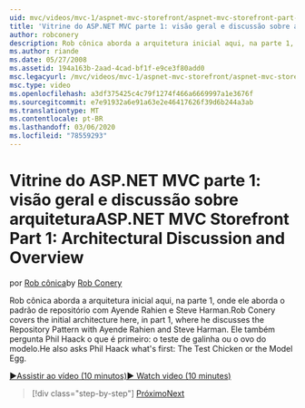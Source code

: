 ```yaml
---
uid: mvc/videos/mvc-1/aspnet-mvc-storefront/aspnet-mvc-storefront-part-1-architectural-discussion-and-overview
title: 'Vitrine do ASP.NET MVC parte 1: visão geral e discussão sobre arquitetura | Microsoft Docs'
author: robconery
description: Rob cônica aborda a arquitetura inicial aqui, na parte 1, onde ele aborda o padrão de repositório com Ayende Rahien e Steve Harman. Ele também pergunta Phil...
ms.author: riande
ms.date: 05/27/2008
ms.assetid: 194a163b-2aad-4cad-bf1f-e9ce3f80add0
msc.legacyurl: /mvc/videos/mvc-1/aspnet-mvc-storefront/aspnet-mvc-storefront-part-1-architectural-discussion-and-overview
msc.type: video
ms.openlocfilehash: a3df375425c4c79f1274f466a6669997a1e3676f
ms.sourcegitcommit: e7e91932a6e91a63e2e46417626f39d6b244a3ab
ms.translationtype: MT
ms.contentlocale: pt-BR
ms.lasthandoff: 03/06/2020
ms.locfileid: "78559293"
---
```

# <a name="aspnet-mvc-storefront-part-1-architectural-discussion-and-overview"></a><span data-ttu-id="5370a-104">Vitrine do ASP.NET MVC parte 1: visão geral e discussão sobre arquitetura</span><span class="sxs-lookup"><span data-stu-id="5370a-104">ASP.NET MVC Storefront Part 1: Architectural Discussion and Overview</span></span>

<span data-ttu-id="5370a-105">por [Rob cônica](https://github.com/robconery)</span><span class="sxs-lookup"><span data-stu-id="5370a-105">by [Rob Conery](https://github.com/robconery)</span></span>

<span data-ttu-id="5370a-106">Rob cônica aborda a arquitetura inicial aqui, na parte 1, onde ele aborda o padrão de repositório com Ayende Rahien e Steve Harman.</span><span class="sxs-lookup"><span data-stu-id="5370a-106">Rob Conery covers the initial architecture here, in part 1, where he discusses the Repository Pattern with Ayende Rahien and Steve Harman.</span></span> <span data-ttu-id="5370a-107">Ele também pergunta Phil Haack o que é primeiro: o teste de galinha ou o ovo do modelo.</span><span class="sxs-lookup"><span data-stu-id="5370a-107">He also asks Phil Haack what's first: The Test Chicken or the Model Egg.</span></span>

[<span data-ttu-id="5370a-108">&#9654;Assistir ao vídeo (10 minutos)</span><span class="sxs-lookup"><span data-stu-id="5370a-108">&#9654; Watch video (10 minutes)</span></span>](https://channel9.msdn.com/Blogs/ASP-NET-Site-Videos/aspnet-mvc-storefront-part-1-architectural-discussion-and-overview)

> [!div class="step-by-step"]
> [<span data-ttu-id="5370a-109">Próximo</span><span class="sxs-lookup"><span data-stu-id="5370a-109">Next</span></span>](aspnet-mvc-storefront-part-2-the-repository-pattern.md)
